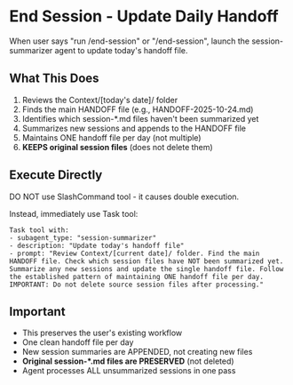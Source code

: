 # End Session - Update Daily Handoff

When user says "run /end-session" or "/end-session", launch the session-summarizer agent to update today's handoff file.

## What This Does

1. Reviews the Context/[today's date]/ folder
2. Finds the main HANDOFF file (e.g., HANDOFF-2025-10-24.md)
3. Identifies which session-*.md files haven't been summarized yet
4. Summarizes new sessions and appends to the HANDOFF file
5. Maintains ONE handoff file per day (not multiple)
6. **KEEPS original session files** (does not delete them)

## Execute Directly

DO NOT use SlashCommand tool - it causes double execution.

Instead, immediately use Task tool:

```
Task tool with:
- subagent_type: "session-summarizer"
- description: "Update today's handoff file"
- prompt: "Review Context/[current date]/ folder. Find the main HANDOFF file. Check which session files have NOT been summarized yet. Summarize any new sessions and update the single handoff file. Follow the established pattern of maintaining ONE handoff file per day. IMPORTANT: Do not delete source session files after processing."
```

## Important

- This preserves the user's existing workflow
- One clean handoff file per day
- New session summaries are APPENDED, not creating new files
- **Original session-*.md files are PRESERVED** (not deleted)
- Agent processes ALL unsummarized sessions in one pass

